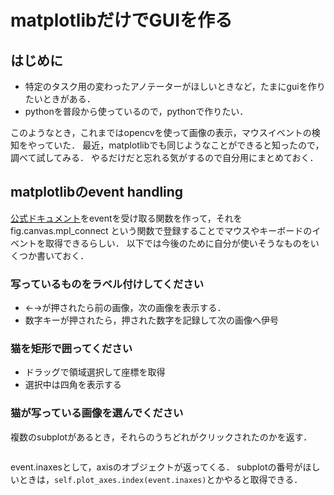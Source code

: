 # matplotlibだけでGUIを作る
## はじめに

- 特定のタスク用の変わったアノテーターがほしいときなど，たまにguiを作りたいときがある．
- pythonを普段から使っているので，pythonで作りたい．

このようなとき，これまではopencvを使って画像の表示，マウスイベントの検知をやっていた．
最近，matplotlibでも同じようなことができると知ったので，調べて試してみる．
やるだけだと忘れる気がするので自分用にまとめておく．


## matplotlibのevent handling

[公式ドキュメント](https://matplotlib.org/3.1.1/users/event_handling.html)をeventを受け取る関数を作って，それを fig.canvas.mpl_connect という関数で登録することでマウスやキーボードのイベントを取得できるらしい．
以下では今後のために自分が使いそうなものをいくつか書いておく．

### 写っているものをラベル付けしてください

- ←→が押されたら前の画像，次の画像を表示する．
- 数字キーが押されたら，押された数字を記録して次の画像へ伊号



### 猫を矩形で囲ってください

- ドラッグで領域選択して座標を取得
- 選択中は四角を表示する




### 猫が写っている画像を選んでください

複数のsubplotがあるとき，それらのうちどれがクリックされたのかを返す．

```python

```

event.inaxesとして，axisのオブジェクトが返ってくる．
subplotの番号がほしいときは，```self.plot_axes.index(event.inaxes)```とかやると取得できる．

